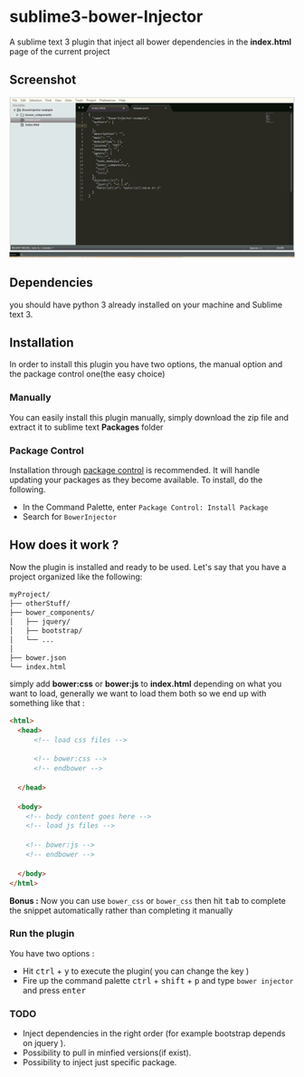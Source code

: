 # sublime3-bower-Injector
A sublime text 3 plugin that inject all bower dependencies
in the **index.html** page of the current project

## Screenshot
![BowerInjector Screenshot](./resource/screenshot.gif)

## Dependencies
you should have python 3 already installed on your machine and Sublime text 3.

## Installation
In order to install this plugin you have two options,
the manual option and the package control one(the easy choice)

### Manually
You can easily install this plugin manually, simply download the zip file and extract it to sublime text   **Packages** folder

### Package Control
Installation through [package control](http://wbond.net/sublime_packages/package_control) is recommended. It will handle updating your packages as they become available. To install, do the following.

* In the Command Palette, enter `Package Control: Install Package`
* Search for `BowerInjector`

## How does it work ?
Now the plugin is installed and ready to be used.
Let's say that you have a project organized like the following:

```
myProject/
├── otherStuff/
├── bower_components/
│   ├── jquery/
│   ├── bootstrap/
│   └── ...
│
├── bower.json  
└── index.html
```

simply add **bower:css** or **bower:js** to **index.html** depending on what you want to load, generally we want to load them both so we end up with something like that :

```html
<html>
  <head>
      <!-- load css files -->

      <!-- bower:css -->
      <!-- endbower -->

  </head>

  <body>
    <!-- body content goes here -->
    <!-- load js files -->

    <!-- bower:js -->
    <!-- endbower -->

  </body>
</html>
```

**Bonus :**
Now you can use ``bower_css`` or ``bower_css`` then hit <kbd>tab</kbd>  to complete the snippet automatically rather than completing it manually  

### Run the plugin
You have two options :
* Hit <kbd>ctrl</kbd> + <kbd>y</kbd>   to execute the plugin( you can change the key )
* Fire up the command palette <kbd>ctrl</kbd> + <kbd>shift</kbd> + <kbd>p</kbd> and type ``bower injector`` and press <kbd>enter</kbd>

### TODO
* Inject dependencies in the right order (for example bootstrap depends on jquery ).
* Possibility to pull in minfied versions(if exist).
* Possibility to inject just specific package.
